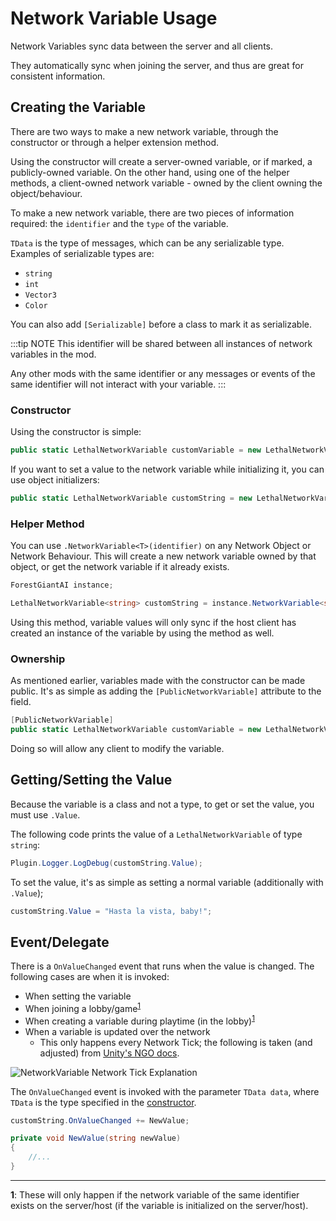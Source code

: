 ﻿---
prev: false
next: false
description: How to use LethalNetworkAPI's Network Variables.
---

# Network Variable Usage

Network Variables sync data between the server and all clients.

They automatically sync when joining the server, and thus are great for consistent information.

## Creating the Variable

There are two ways to make a new network variable, through the constructor or through a helper extension method.

Using the constructor will create a server-owned variable, or if marked, a publicly-owned variable. On the other hand, using one of the helper methods, a client-owned network variable - owned by the client owning the object/behaviour.

To make a new network variable, there are two pieces of information required: the `identifier` and the `type` of the variable.

`TData` is the type of messages, which can be any serializable type. Examples of serializable types are:

- `string`
- `int`
- `Vector3`
- `Color`

You can also add `[Serializable]` before a class to mark it as serializable.

:::tip NOTE
This identifier will be shared between all instances of network variables in the mod.

Any other mods with the same identifier or any messages or events of the same identifier will not interact with your variable.
:::

### Constructor

Using the constructor is simple:

```csharp
public static LethalNetworkVariable customVariable = new LethalNetworkVariable<TData>(identifier: "customIdentifier");
```

If you want to set a value to the network variable while initializing it, you can use object initializers:

```csharp
public static LethalNetworkVariable customString = new LethalNetworkVariable<string>("customString") { Value = "Hello, World!" };
```

### Helper Method

You can use `.NetworkVariable<T>(identifier)` on any Network Object or Network Behaviour. This will create a new network variable owned by that object, or get the network variable if it already exists.

```csharp
ForestGiantAI instance;

LethalNetworkVariable<string> customString = instance.NetworkVariable<string>("customString");
```

Using this method, variable values will only sync if the host client has created an instance of the variable by using the method as well.

### Ownership

As mentioned earlier, variables made with the constructor can be made public. It's as simple as adding the `[PublicNetworkVariable]` attribute to the field.

```csharp
[PublicNetworkVariable]
public static LethalNetworkVariable customVariable = new LethalNetworkVariable<TData>(identifier: "customIdentifier");
```

Doing so will allow any client to modify the variable.

## Getting/Setting the Value

Because the variable is a class and not a type, to get or set the value, you must use `.Value`.

The following code prints the value of a `LethalNetworkVariable` of type `string`:

```csharp
Plugin.Logger.LogDebug(customString.Value);
```

To set the value, it's as simple as setting a normal variable (additionally with `.Value`);

```csharp
customString.Value = "Hasta la vista, baby!";
```

## Event/Delegate

There is a `OnValueChanged` event that runs when the value is changed. The following cases are when it is invoked:

- When setting the variable
- When joining a lobby/game<sup>[1](#fn-1)</sup>
- When creating a variable during playtime (in the lobby)<sup>[1](#fn-1)</sup>
- When a variable is updated over the network
  - This only happens every Network Tick; the following is taken (and adjusted) from [Unity's NGO docs](https://docs-multiplayer.unity3d.com/netcode/1.5.2/learn/rpcvnetvar/#choosing-between-networkvariables-or-rpcs).

![NetworkVariable Network Tick Explanation](/public/variables/usage/networktick.png)

The `OnValueChanged` event is invoked with the parameter `TData data`, where `TData` is the type specified in the [constructor](#constructor).

```csharp
customString.OnValueChanged += NewValue;

private void NewValue(string newValue)
{
    //...
}
```

---

<b id="fn-1" style="color: var(--vp-c-brand-1);">1</b>: These will only happen if the network variable of the same identifier exists on the server/host (if the variable is initialized on the server/host).